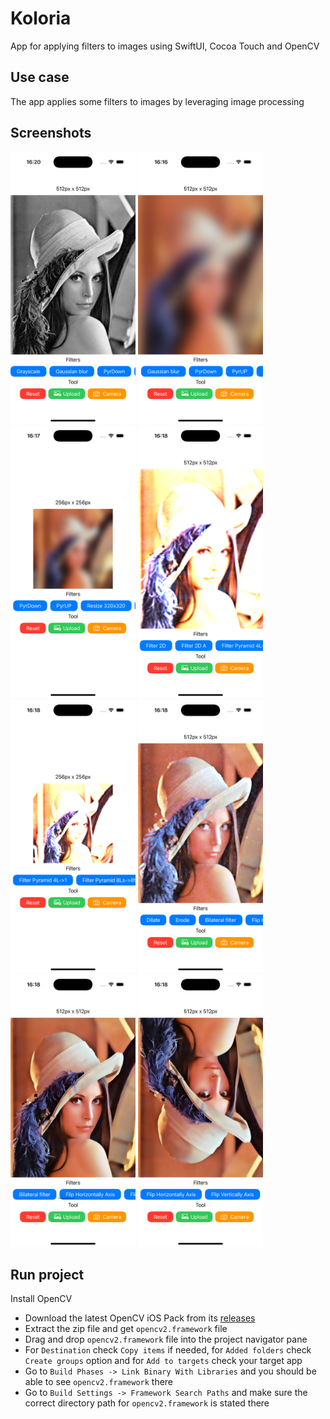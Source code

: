 # Koloria
App for applying filters to images using SwiftUI, Cocoa Touch and OpenCV

## Use case

The app applies some filters to images by leveraging image processing

## Screenshots

<img src="https://github.com/dave-testaverde/Koloria/blob/main/screen/01.png" alt="Screen 1" width="200"> <img src="https://github.com/dave-testaverde/Koloria/blob/main/screen/02.png" alt="Screen 2" width="200"> <img src="https://github.com/dave-testaverde/Koloria/blob/main/screen/03.png" alt="Screen 3" width="200"> <img src="https://github.com/dave-testaverde/Koloria/blob/main/screen/04.png" alt="Screen 4" width="200"> <img src="https://github.com/dave-testaverde/Koloria/blob/main/screen/05.png" alt="Screen 5" width="200"> <img src="https://github.com/dave-testaverde/Koloria/blob/main/screen/06.png" alt="Screen 6" width="200"> <img src="https://github.com/dave-testaverde/Koloria/blob/main/screen/07.png" alt="Screen 7" width="200"> <img src="https://github.com/dave-testaverde/Koloria/blob/main/screen/08.png" alt="Screen 8" width="200"> 

## Run project

Install OpenCV

- Download the latest OpenCV iOS Pack from its [releases](https://opencv.org/releases/)
- Extract the zip file and get `opencv2.framework` file
- Drag and drop `opencv2.framework` file into the project navigator pane
- For `Destination` check `Copy items` if needed, for `Added folders` check `Create groups` option and for `Add to targets` check your target app
- Go to `Build Phases -> Link Binary With Libraries` and you should be able to see `opencv2.framework` there
- Go to `Build Settings -> Framework Search Paths` and make sure the correct directory path for `opencv2.framework` is stated there
    
